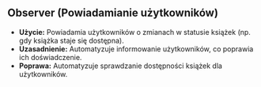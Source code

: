 
## **Observer (Powiadamianie użytkowników)**

- **Użycie:** Powiadamia użytkowników o zmianach w statusie książek (np. gdy książka staje się dostępna).
- **Uzasadnienie:** Automatyzuje informowanie użytkowników, co poprawia ich doświadczenie.
- **Poprawa:** Automatyzuje sprawdzanie dostępności książek dla użytkowników.
